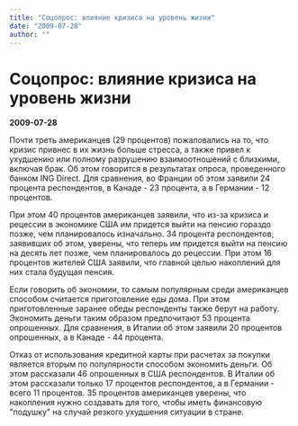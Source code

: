 ```yaml
---
title: "Соцопрос: влияние кризиса на уровень жизни"
date: "2009-07-28"
author: ""
---
```


# Соцопрос: влияние кризиса на уровень жизни

**2009-07-28** 

Почти треть американцев (29 процентов) пожаловались на то, что кризис привнес в их жизнь больше стресса, а также привел к ухудшению или полному разрушению взаимоотношений с близкими, включая брак. Об этом говорится в результатах опроса, проведенного банком ING Direct. Для сравнения, во Франции об этом заявили 24 процента респондентов, в Канаде - 23 процента, а в Германии - 12 процентов.

При этом 40 процентов американцев заявили, что из-за кризиса и рецессии в экономике США им придется выйти на пенсию гораздо позже, чем планировалось изначально. 34 процента респондентов, заявивших об этом, уверены, что теперь им придется выйти на пенсию на десять лет позже, чем планировалось до рецессии. При этом 16 процентов жителей США заявили, что главной целью накоплений для них стала будущая пенсия.

Если говорить об экономии, то самым популярным среди американцев способом считается приготовление еды дома. При этом приготовленные заранее обеды респонденты также берут на работу. Экономить деньги таким образом предпочитают 53 процента опрошенных. Для сравнения, в Италии об этом заявили 20 процентов опрошенных, а в Канаде - 44 процента.

Отказ от использования кредитной карты при расчетах за покупки является вторым по популярности способом экономить деньги. Об этом рассказали 46 опрошенных в США респондентов. В Италии об этом рассказали только 17 процентов респондентов, а в Германии - всего 11 процентов. 35 процентов американцев уверены, что накопления нужно создавать для того, чтобы иметь финансовую "подушку" на случай резкого ухудшения ситуации в стране.